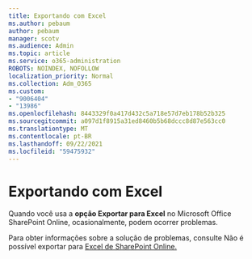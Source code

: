 ```yaml
---
title: Exportando com Excel
ms.author: pebaum
author: pebaum
manager: scotv
ms.audience: Admin
ms.topic: article
ms.service: o365-administration
ROBOTS: NOINDEX, NOFOLLOW
localization_priority: Normal
ms.collection: Adm_O365
ms.custom:
- "9006404"
- "13986"
ms.openlocfilehash: 8443329f0a417d432c5a718e57d7eb178b52b325
ms.sourcegitcommit: a097d1f8915a31ed8460b5b68dccc8d87e563cc0
ms.translationtype: MT
ms.contentlocale: pt-BR
ms.lasthandoff: 09/22/2021
ms.locfileid: "59475932"
---
```

# <a name="exporting-with-excel"></a>Exportando com Excel

Quando você usa a **opção Exportar para Excel** no Microsoft Office SharePoint Online, ocasionalmente, podem ocorrer problemas.

Para obter informações sobre a solução de problemas, consulte Não é possível exportar para [Excel de SharePoint Online.](https://docs.microsoft.com/office/troubleshoot/excel/cannot-export-to-excel)